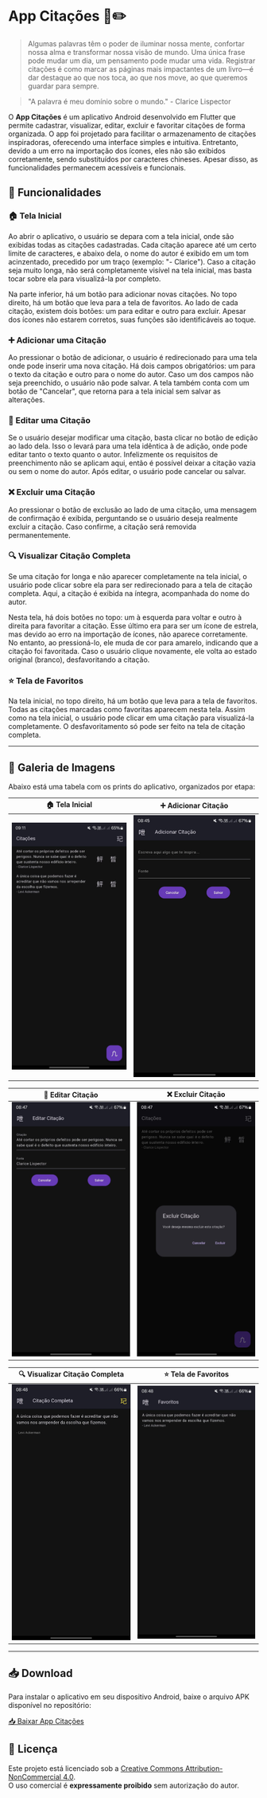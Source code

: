 #  App Citações 📖✏️ 

> Algumas palavras têm o poder de iluminar nossa mente, confortar nossa alma e transformar nossa visão de mundo. Uma única frase pode mudar um dia, um pensamento pode mudar uma vida. Registrar citações é como marcar as páginas mais impactantes de um livro—é dar destaque ao que nos toca, ao que nos move, ao que queremos guardar para sempre.

> "A palavra é meu domínio sobre o mundo." - Clarice Lispector

O **App Citações** é um aplicativo Android desenvolvido em Flutter que permite cadastrar, visualizar, editar, excluir e favoritar citações de forma organizada. O app foi projetado para facilitar o armazenamento de citações inspiradoras, oferecendo uma interface simples e intuitiva. Entretanto, devido a um erro na importação dos ícones, eles não são exibidos corretamente, sendo substituídos por caracteres chineses. Apesar disso, as funcionalidades permanecem acessíveis e funcionais.

## 🌟 Funcionalidades

### 🏠 Tela Inicial
Ao abrir o aplicativo, o usuário se depara com a tela inicial, onde são exibidas todas as citações cadastradas. Cada citação aparece até um certo limite de caracteres, e abaixo dela, o nome do autor é exibido em um tom acinzentado, precedido por um traço (exemplo: "- Clarice"). Caso a citação seja muito longa, não será completamente visível na tela inicial, mas basta tocar sobre ela para visualizá-la por completo.

Na parte inferior, há um botão para adicionar novas citações. No topo direito, há um botão que leva para a tela de favoritos. Ao lado de cada citação, existem dois botões: um para editar e outro para excluir. Apesar dos ícones não estarem corretos, suas funções são identificáveis ao toque.

### ➕ Adicionar uma Citação
Ao pressionar o botão de adicionar, o usuário é redirecionado para uma tela onde pode inserir uma nova citação. Há dois campos obrigatórios: um para o texto da citação e outro para o nome do autor. Caso um dos campos não seja preenchido, o usuário não pode salvar. A tela também conta com um botão de "Cancelar", que retorna para a tela inicial sem salvar as alterações.

### 📝 Editar uma Citação
Se o usuário desejar modificar uma citação, basta clicar no botão de edição ao lado dela. Isso o levará para uma tela idêntica à de adição, onde pode editar tanto o texto quanto o autor. Infelizmente os requisitos de preenchimento não se aplicam aqui, então é possível deixar a citação vazia ou sem o nome do autor. Após editar, o usuário pode cancelar ou salvar.

### ❌ Excluir uma Citação
Ao pressionar o botão de exclusão ao lado de uma citação, uma mensagem de confirmação é exibida, perguntando se o usuário deseja realmente excluir a citação. Caso confirme, a citação será removida permanentemente.

### 🔍 Visualizar Citação Completa
Se uma citação for longa e não aparecer completamente na tela inicial, o usuário pode clicar sobre ela para ser redirecionado para a tela de citação completa. Aqui, a citação é exibida na íntegra, acompanhada do nome do autor. 

Nesta tela, há dois botões no topo: um à esquerda para voltar e outro à direita para favoritar a citação. Esse último era para ser um ícone de estrela, mas devido ao erro na importação de ícones, não aparece corretamente. No entanto, ao pressioná-lo, ele muda de cor para amarelo, indicando que a citação foi favoritada. Caso o usuário clique novamente, ele volta ao estado original (branco), desfavoritando a citação.

### ⭐ Tela de Favoritos
Na tela inicial, no topo direito, há um botão que leva para a tela de favoritos. Todas as citações marcadas como favoritas aparecem nesta tela. Assim como na tela inicial, o usuário pode clicar em uma citação para visualizá-la completamente. O desfavoritamento só pode ser feito na tela de citação completa.

---

##  📸 Galeria de Imagens 

Abaixo está uma tabela com os prints do aplicativo, organizados por etapa:

| 🏠 Tela Inicial | ➕ Adicionar Citação |
|---|---|
| ![Tela Inicial](images/tela_inicial.jpeg) | ![Adicionar Citação](images/tela_adicionar.jpeg) |

| 📝 Editar Citação | ❌ Excluir Citação |
|---|---|
| ![Editar Citação](images/tela_editar.jpeg) | ![Excluir Citação](images/tela_excluir.jpeg) |

| 🔍 Visualizar Citação Completa | ⭐ Tela de Favoritos |
|---|---|
| ![Visualizar Citação](images/tela_completa.jpeg) | ![Favoritos](images/tela_favoritos.jpeg) |

---

## 📥 Download

Para instalar o aplicativo em seu dispositivo Android, baixe o arquivo APK disponível no repositório:

[📥 Baixar App Citações](app-citacoes.apk)

## 📄 Licença

Este projeto está licenciado sob a [Creative Commons Attribution-NonCommercial 4.0](https://creativecommons.org/licenses/by-nc/4.0/).  
O uso comercial é **expressamente proibido** sem autorização do autor.

